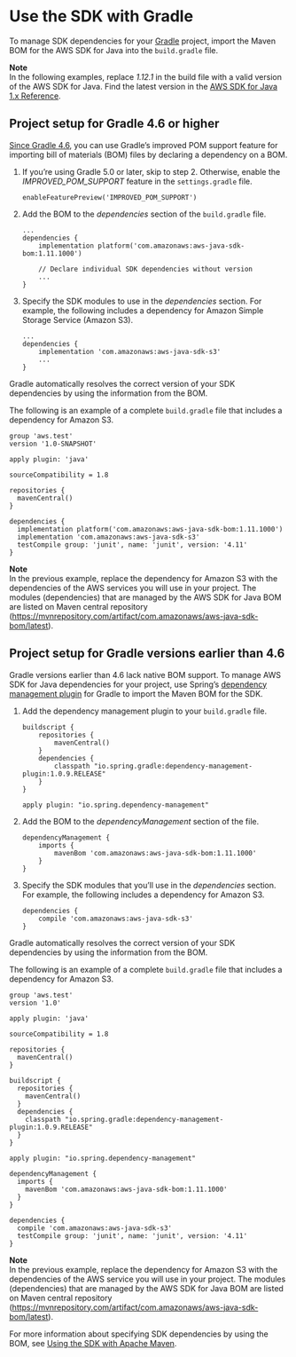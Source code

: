 # Use the SDK with Gradle<a name="setup-project-gradle"></a>

To manage SDK dependencies for your [Gradle](https://gradle.com/) project, import the Maven BOM for the AWS SDK for Java into the `build.gradle` file\.

**Note**  
In the following examples, replace *1\.12\.1* in the build file with a valid version of the AWS SDK for Java\. Find the latest version in the [AWS SDK for Java 1\.x Reference](https://docs.aws.amazon.com/AWSJavaSDK/latest/javadoc/)\.

## Project setup for Gradle 4\.6 or higher<a name="project-setup-for-gradle-4-6-or-higher"></a>

 [Since Gradle 4\.6](https://docs.gradle.org/4.6/release-notes.html#bom-import), you can use Gradle’s improved POM support feature for importing bill of materials \(BOM\) files by declaring a dependency on a BOM\.

1. If you’re using Gradle 5\.0 or later, skip to step 2\. Otherwise, enable the *IMPROVED\_POM\_SUPPORT* feature in the `settings.gradle` file\.

   ```
   enableFeaturePreview('IMPROVED_POM_SUPPORT')
   ```

1. Add the BOM to the *dependencies* section of the `build.gradle` file\.

   ```
   ...
   dependencies {
       implementation platform('com.amazonaws:aws-java-sdk-bom:1.11.1000')
   
       // Declare individual SDK dependencies without version
       ...
   }
   ```

1. Specify the SDK modules to use in the *dependencies* section\. For example, the following includes a dependency for Amazon Simple Storage Service \(Amazon S3\)\.

   ```
   ...
   dependencies {
       implementation 'com.amazonaws:aws-java-sdk-s3'
       ...
   }
   ```

Gradle automatically resolves the correct version of your SDK dependencies by using the information from the BOM\.

The following is an example of a complete `build.gradle` file that includes a dependency for Amazon S3\.

```
group 'aws.test'
version '1.0-SNAPSHOT'

apply plugin: 'java'

sourceCompatibility = 1.8

repositories {
  mavenCentral()
}

dependencies {
  implementation platform('com.amazonaws:aws-java-sdk-bom:1.11.1000')
  implementation 'com.amazonaws:aws-java-sdk-s3'
  testCompile group: 'junit', name: 'junit', version: '4.11'
}
```

**Note**  
In the previous example, replace the dependency for Amazon S3 with the dependencies of the AWS services you will use in your project\. The modules \(dependencies\) that are managed by the AWS SDK for Java BOM are listed on Maven central repository \([https://mvnrepository\.com/artifact/com\.amazonaws/aws\-java\-sdk\-bom/latest](https://mvnrepository.com/artifact/com.amazonaws/aws-java-sdk-bom/latest)\)\.

## Project setup for Gradle versions earlier than 4\.6<a name="project-setup-for-gradle-versions-earlier-than-4-6"></a>

Gradle versions earlier than 4\.6 lack native BOM support\. To manage AWS SDK for Java dependencies for your project, use Spring’s [dependency management plugin](https://github.com/spring-gradle-plugins/dependency-management-plugin) for Gradle to import the Maven BOM for the SDK\.

1. Add the dependency management plugin to your `build.gradle` file\.

   ```
   buildscript {
       repositories {
           mavenCentral()
       }
       dependencies {
           classpath "io.spring.gradle:dependency-management-plugin:1.0.9.RELEASE"
       }
   }
   
   apply plugin: "io.spring.dependency-management"
   ```

1. Add the BOM to the *dependencyManagement* section of the file\.

   ```
   dependencyManagement {
       imports {
           mavenBom 'com.amazonaws:aws-java-sdk-bom:1.11.1000'
       }
   }
   ```

1. Specify the SDK modules that you’ll use in the *dependencies* section\. For example, the following includes a dependency for Amazon S3\.

   ```
   dependencies {
       compile 'com.amazonaws:aws-java-sdk-s3'
   }
   ```

Gradle automatically resolves the correct version of your SDK dependencies by using the information from the BOM\.

The following is an example of a complete `build.gradle` file that includes a dependency for Amazon S3\.

```
group 'aws.test'
version '1.0'

apply plugin: 'java'

sourceCompatibility = 1.8

repositories {
  mavenCentral()
}

buildscript {
  repositories {
    mavenCentral()
  }
  dependencies {
    classpath "io.spring.gradle:dependency-management-plugin:1.0.9.RELEASE"
  }
}

apply plugin: "io.spring.dependency-management"

dependencyManagement {
  imports {
    mavenBom 'com.amazonaws:aws-java-sdk-bom:1.11.1000'
  }
}

dependencies {
  compile 'com.amazonaws:aws-java-sdk-s3'
  testCompile group: 'junit', name: 'junit', version: '4.11'
}
```

**Note**  
In the previous example, replace the dependency for Amazon S3 with the dependencies of the AWS service you will use in your project\. The modules \(dependencies\) that are managed by the AWS SDK for Java BOM are listed on Maven central repository \([https://mvnrepository\.com/artifact/com\.amazonaws/aws\-java\-sdk\-bom/latest](https://mvnrepository.com/artifact/com.amazonaws/aws-java-sdk-bom/latest)\)\.

For more information about specifying SDK dependencies by using the BOM, see [Using the SDK with Apache Maven](setup-project-maven.md)\.